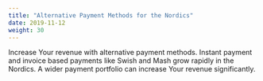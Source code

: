 ```yaml
---
title: "Alternative Payment Methods for the Nordics"
date: 2019-11-12
weight: 30
---
```

Increase Your revenue with alternative payment methods. Instant payment and invoice based payments like Swish and Mash grow rapidly in the Nordics. A wider payment portfolio can increase Your revenue significantly.
